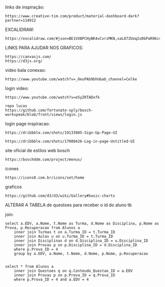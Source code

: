 links de inspiração:

    https://www.creative-tim.com/product/material-dashboard-dark?partner=114912

EXCALIDRAW:

    https://excalidraw.com/#json=BE1VXBPCHyBK4vCvrzMKN,xaL87ZUoq2u0bPaR96ccZw


LINKS PARA AJUDAR NOS GRAFICOS:

    https://canvasjs.com/
    https://d3js.org/

video bala conexao:

    https://www.youtube.com/watch?v=_OeuPAb9bhU&ab_channel=Celke


login video:

    https://www.youtube.com/watch?v=e5yZKTADxfk

    repo lucas
    https://github.com/fortunato-sply/bosch-workspeak/blob/front/views/login.js

login page inspiracao:

    https://dribbble.com/shots/19133985-Sign-Up-Page-UI

    https://dribbble.com/shots/17080426-Log-in-page-Untitled-UI

site oficial de estilos web bosch

    https://boschddm.com/project/menus/


icones

    https://icons8.com.br/icons/set/home

graficos

    https://github.com/d3/d3/wiki/Gallery#basic-charts


ALTERAR A TABELA de questoes para receber o id do aluno tb


join:

    select a.EDV, a.Nome, t.Nome as Turma, d.Nome as Disciplina, p.Nome as Prova, p.Recuperacao from Alunos a
        inner join Turmas t on a.Turma_ID = t.Turma_ID
        inner join Aulas u on u.Turma_ID = t.Turma_ID
        inner join Disciplinas d on d.Disciplina_ID = u.Disciplina_ID
        inner join Provas p on p.Disciplina_ID = d.Disciplina_ID
        where p.Prova_ID = 4
        group by a.EDV, a.Nome, t.Nome, d.Nome, p.Nome, p.Recuperacao


    select * from Alunos a
        inner join Questoes q on q.Conteudo_Questao_ID = a.EDV
        inner join Provas p on p.Prova_ID = q.Prova_ID
        where p.Prova_ID = 4 and a.EDV = 4 
